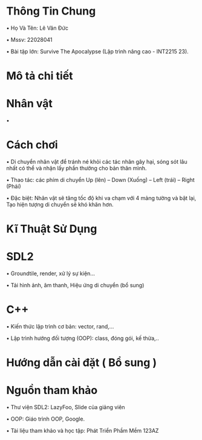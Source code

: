 # Thông Tin Chung
•	Họ Và Tên: Lê Văn Đức

•	Mssv:	22028041

•	Bài tập lớn: Survive The Apocalypse (Lập trình nâng cao - INT2215 23).

# Mô tả chi tiết

# Nhân vật
•
# Cách chơi

•	Di chuyển nhân vật để tránh né khỏi các tác nhân gây hại, sóng sót lâu nhất có thể và nhận lấy phần thưởng cho bản thân mình. 

•	Thao tác: các phím di chuyển 
Up (lên) – Down (Xuống) – Left (trái) – Right (Phải) 

•	Đặc biệt: Nhân vật sẽ tăng tốc độ khi va chạm với 4 mảng tường và bật lại, Tạo hiện tượng di chuyển sẽ khó khăn hơn.

# Kĩ Thuật Sử Dụng

# SDL2

•	Groundtile, render, xử lý sự kiện...

•	Tải hình ảnh, âm thanh, Hiệu ứng di chuyển (bổ sung)
# C++

•	Kiến thức lập trình cơ bản: vector, rand,...

•	Lập trình hướng đối tượng (OOP): class, đóng gói, kế thừa,..

# Hướng dẫn cài đặt ( Bổ sung )

# Nguồn tham khảo

•	Thư viện SDL2: LazyFoo, Slide của giảng viên

•	OOP: Giáo trình OOP, Google.

•	Tài liệu tham khảo và học tập: Phát Triển Phầm Mềm 123AZ
